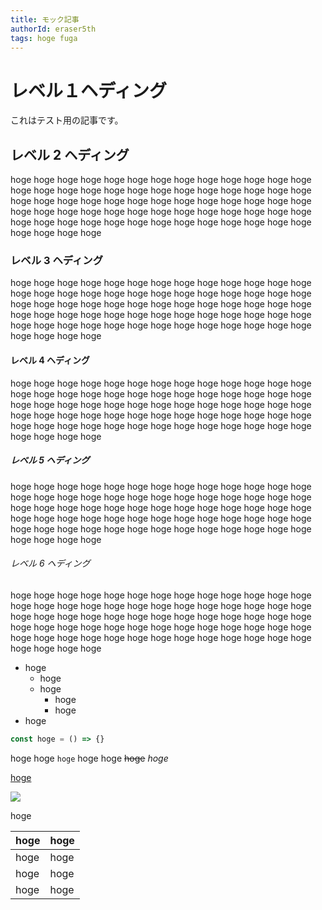 ```yaml
---
title: モック記事
authorId: eraser5th
tags: hoge fuga
---
```


# レベル１ヘディング

これはテスト用の記事です。

## レベル 2 ヘディング

hoge hoge hoge hoge hoge hoge hoge hoge hoge hoge hoge hoge hoge hoge hoge hoge hoge hoge hoge hoge hoge hoge hoge hoge hoge hoge hoge hoge hoge hoge hoge hoge hoge hoge hoge hoge hoge hoge hoge hoge hoge hoge hoge hoge hoge hoge hoge hoge hoge hoge hoge hoge hoge hoge hoge hoge hoge hoge hoge hoge hoge hoge hoge hoge hoge hoge hoge hoge hoge

### レベル 3 ヘディング

hoge hoge hoge hoge hoge hoge hoge hoge hoge hoge hoge hoge hoge hoge hoge hoge hoge hoge hoge hoge hoge hoge hoge hoge hoge hoge hoge hoge hoge hoge hoge hoge hoge hoge hoge hoge hoge hoge hoge hoge hoge hoge hoge hoge hoge hoge hoge hoge hoge hoge hoge hoge hoge hoge hoge hoge hoge hoge hoge hoge hoge hoge hoge hoge hoge hoge hoge hoge hoge

#### レベル 4 ヘディング

hoge hoge hoge hoge hoge hoge hoge hoge hoge hoge hoge hoge hoge hoge hoge hoge hoge hoge hoge hoge hoge hoge hoge hoge hoge hoge hoge hoge hoge hoge hoge hoge hoge hoge hoge hoge hoge hoge hoge hoge hoge hoge hoge hoge hoge hoge hoge hoge hoge hoge hoge hoge hoge hoge hoge hoge hoge hoge hoge hoge hoge hoge hoge hoge hoge hoge hoge hoge hoge

##### レベル 5 ヘディング

hoge hoge hoge hoge hoge hoge hoge hoge hoge hoge hoge hoge hoge hoge hoge hoge hoge hoge hoge hoge hoge hoge hoge hoge hoge hoge hoge hoge hoge hoge hoge hoge hoge hoge hoge hoge hoge hoge hoge hoge hoge hoge hoge hoge hoge hoge hoge hoge hoge hoge hoge hoge hoge hoge hoge hoge hoge hoge hoge hoge hoge hoge hoge hoge hoge hoge hoge hoge hoge

###### レベル 6 ヘディング

hoge hoge hoge hoge hoge hoge hoge hoge hoge hoge hoge hoge hoge hoge hoge hoge hoge hoge hoge hoge hoge hoge hoge hoge hoge hoge hoge hoge hoge hoge hoge hoge hoge hoge hoge hoge hoge hoge hoge hoge hoge hoge hoge hoge hoge hoge hoge hoge hoge hoge hoge hoge hoge hoge hoge hoge hoge hoge hoge hoge hoge hoge hoge hoge hoge hoge hoge hoge hoge

- hoge
  - hoge
  - hoge
    - hoge
    - hoge
- hoge

```javascript
const hoge = () => {}
```

hoge hoge `hoge` hoge hoge ~~hoge~~ _hoge_

[hoge](https://twitter.com/eraser5th)

![](/articles/mock/eyeCatch.png)

hoge

| hoge | hoge |
| ---- | ---- |
| hoge | hoge |
| hoge | hoge |
| hoge | hoge |
